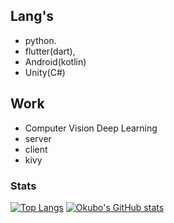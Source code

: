 
## Lang's
* python.
* flutter(dart),
* Android(kotlin)
* Unity(C#)

## Work
* Computer Vision Deep Learning
* server
* client
* kivy

### Stats
[![Top Langs](https://github-readme-stats.vercel.app/api/top-langs/?username=OhkuboSGMS
)](https://github.com/anuraghazra/github-readme-stats)
[![Okubo's GitHub stats](https://github-readme-stats.vercel.app/api?username=OhkuboSGMS)](https://github.com/anuraghazra/github-readme-stats)
